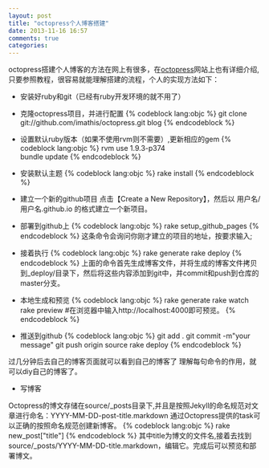 ```yaml
---
layout: post
title: "octopress个人博客搭建"
date: 2013-11-16 16:57
comments: true
categories: 
---
```

octopress搭建个人博客的方法在网上有很多，在<a href="http://octopress.org/">octopress</a>网站上也有详细介绍,
只要参照教程，很容易就能理解搭建的流程，个人的实现方法如下：

* 安装好ruby和git（已经有ruby开发环境的就不用了）

* 克隆octopress项目，并进行配置
{% codeblock lang:objc %}
git clone git://github.com/imathis/octopress.git blog 
{% endcodeblock %}

* 设置默认ruby版本（如果不使用rvm则不需要）,更新相应的gem
{% codeblock lang:objc %}
rvm use 1.9.3-p374  
bundle update
{% endcodeblock %}

* 安装默认主题
{% codeblock lang:objc %}
rake install
{% endcodeblock %}

<!-- more -->

* 建立一个新的github项目
点击【Create a New Repository】，然后以 用户名/用户名.github.io 的格式建立一个新项目。

* 部署到github上 
{% codeblock lang:objc %}
rake setup_github_pages
{% endcodeblock %}
这条命令会询问你刚才建立的项目的地址，按要求输入;

* 接着执行
{% codeblock lang:objc %}
rake generate
rake deploy
{% endcodeblock %}
上面的命令首先生成博客文件，并将生成的博客文件拷贝到_deploy/目录下，然后将这些内容添加到git中，并commit和push到仓库的master分支。

* 本地生成和预览
{% codeblock lang:objc %}
rake generate
rake watch
rake preview  #在浏览器中输入http://localhost:4000即可预览。
{% endcodeblock %}

* 推送到github
{% codeblock lang:objc %}
git add .
git commit -m"your message"
git push origin source
rake deploy
{% endcodeblock %}

过几分钟后去自己的博客页面就可以看到自己的博客了
理解每句命令的作用，就可以diy自己的博客了。

* 写博客

Octopress的博文存储在source/_posts目录下,并且是按照Jekyll的命名规范对文章进行命名：YYYY-MM-DD-post-title.markdown
通过Octopress提供的task可以正确的按照命名规范创建新博客。
{% codeblock lang:objc %}
rake new_post["title"]
{% endcodeblock %}
其中title为博文的文件名,接着去找到source/_posts/YYYY-MM-DD-title.markdown，编辑它。完成后可以预览和部署博文。